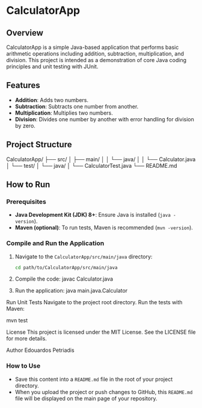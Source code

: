 # CalculatorApp

## Overview
CalculatorApp is a simple Java-based application that performs basic arithmetic operations including addition, subtraction, multiplication, and division. This project is intended as a demonstration of core Java coding principles and unit testing with JUnit.

## Features
- **Addition**: Adds two numbers.
- **Subtraction**: Subtracts one number from another.
- **Multiplication**: Multiplies two numbers.
- **Division**: Divides one number by another with error handling for division by zero.

## Project Structure
CalculatorApp/ ├── src/ │ ├── main/ │ │ └── java/ │ │ └── Calculator.java │ └── test/ │ └── java/ │ └── CalculatorTest.java └── README.md

## How to Run
### Prerequisites
- **Java Development Kit (JDK) 8+**: Ensure Java is installed (`java -version`).
- **Maven (optional)**: To run tests, Maven is recommended (`mvn -version`).

### Compile and Run the Application
1. Navigate to the `CalculatorApp/src/main/java` directory:
   ```bash
   cd path/to/CalculatorApp/src/main/java
   
2. Compile the code:
javac Calculator.java

3. Run the application:
java main.java.Calculator


Run Unit Tests
Navigate to the project root directory.
Run the tests with Maven:

mvn test

License
This project is licensed under the MIT License. See the LICENSE file for more details.

Author
Edouardos Petriadis

### How to Use
- Save this content into a `README.md` file in the root of your project directory.
- When you upload the project or push changes to GitHub, this `README.md` file will be displayed on the main page of your repository.





